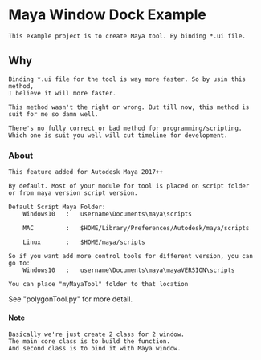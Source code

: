 # Maya Window Dock Example

    This example project is to create Maya tool. By binding *.ui file.

## Why

    Binding *.ui file for the tool is way more faster. So by usin this method,
    I believe it will more faster.
    
    This method wasn't the right or wrong. But till now, this method is suit for me so damn well.

    There's no fully correct or bad method for programming/scripting.
    Which one is suit you well will cut timeline for development.

### About

    This feature added for Autodesk Maya 2017++

    By default. Most of your module for tool is placed on script folder
    or from maya version script version.

    Default Script Maya Folder:
        Windows10   :   username\Documents\maya\scripts

        MAC         :   $HOME/Library/Preferences/Autodesk/maya/scripts

        Linux       :   $HOME/maya/scripts

    So if you want add more control tools for different version, you can go to:
        Windows10   :   username\Documents\maya\mayaVERSION\scripts

    You can place "myMayaTool" folder to that location

See "polygonTool.py" for more detail.

#### Note

    Basically we're just create 2 class for 2 window.
    The main core class is to build the function.
    And second class is to bind it with Maya window.
